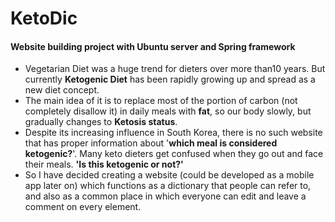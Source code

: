 # KetoDic
#### Website building project with Ubuntu server and Spring framework



- Vegetarian Diet was a huge trend for dieters over more than10 years. But currently **Ketogenic Diet** has been rapidly growing up and spread as a new diet concept.
- The main idea of it is to replace most of the portion of carbon (not completely disallow it) in daily meals with **fat**, so our body slowly, but gradually changes to **Ketosis status**.
- Despite its increasing influence in South Korea, there is no such website that has proper information about '**which meal is considered ketogenic?**'. Many keto dieters get confused when they go out and face their meals. **'Is this ketogenic or not?'**
- So I have decided creating a website (could be developed as a mobile app later on) which functions as a dictionary that people can refer to, and also as a common place in which everyone can edit and leave a comment on every element.